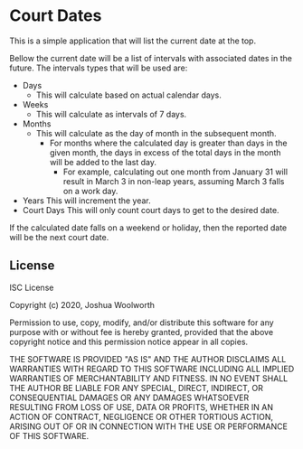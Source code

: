 # Court Dates

This is a simple application that will list the current date at the top.

Bellow the current date will be a list of intervals with associated dates in the future.  The intervals types that will be used are:
* Days
  * This will calculate based on actual calendar days.
* Weeks
  * This will calculate as intervals of 7 days.
* Months
  * This will calculate as the day of month in the subsequent month.
    * For months where the calculated day is greater than days in the given month, the days in excess of the total days in the month will be added to the last day.
      * For example, calculating out one month from January 31 will result in March 3 in non-leap years, assuming March 3 falls on a work day.
* Years
  This will increment the year.
* Court Days
  This will only count court days to get to the desired date.

If the calculated date falls on a weekend or holiday, then the reported date will be the next court date.  

## License

ISC License

Copyright (c) 2020, Joshua Woolworth

Permission to use, copy, modify, and/or distribute this software for any
purpose with or without fee is hereby granted, provided that the above
copyright notice and this permission notice appear in all copies.

THE SOFTWARE IS PROVIDED "AS IS" AND THE AUTHOR DISCLAIMS ALL WARRANTIES
WITH REGARD TO THIS SOFTWARE INCLUDING ALL IMPLIED WARRANTIES OF
MERCHANTABILITY AND FITNESS. IN NO EVENT SHALL THE AUTHOR BE LIABLE FOR
ANY SPECIAL, DIRECT, INDIRECT, OR CONSEQUENTIAL DAMAGES OR ANY DAMAGES
WHATSOEVER RESULTING FROM LOSS OF USE, DATA OR PROFITS, WHETHER IN AN
ACTION OF CONTRACT, NEGLIGENCE OR OTHER TORTIOUS ACTION, ARISING OUT OF
OR IN CONNECTION WITH THE USE OR PERFORMANCE OF THIS SOFTWARE.